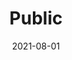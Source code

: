 ﻿---
template: detail
title: Public
description: Where do static files like JavaScript and images go?
date: 2021-08-01
---
